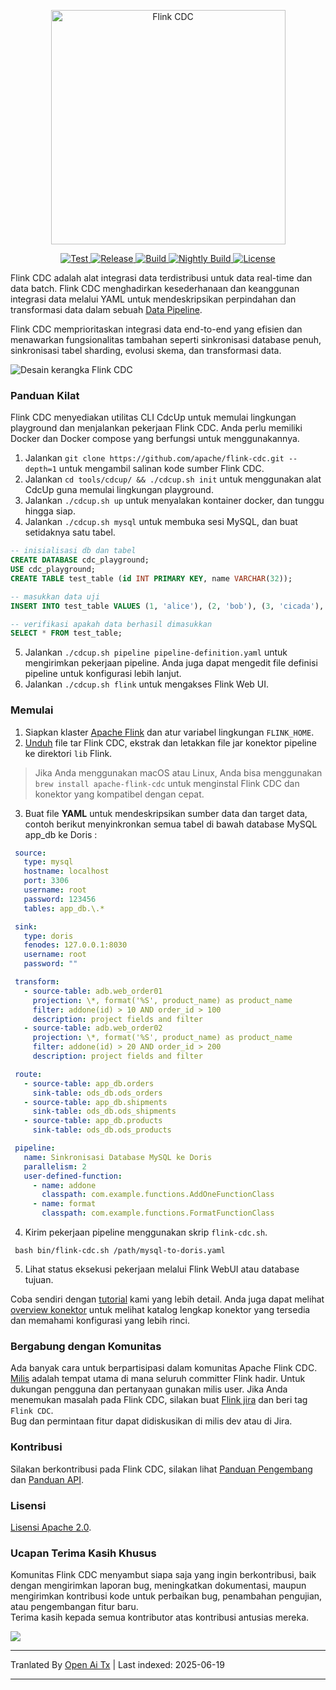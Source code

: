 <p align="center">
  <a href="https://nightlies.apache.org/flink/flink-cdc-docs-stable/"><img src="https://raw.githubusercontent.com/apache/flink-cdc/master/docs/static/fig/flinkcdc-logo.png" alt="Flink CDC" style="width: 375px;"></a>
</p>
<p align="center">
<a href="https://github.com/apache/flink-cdc/" target="_blank">
    <img src="https://img.shields.io/github/stars/apache/flink-cdc?style=social&label=Star&maxAge=2592000" alt="Test">
</a>
<a href="https://github.com/apache/flink-cdc/releases" target="_blank">
    <img src="https://img.shields.io/github/v/release/apache/flink-cdc?color=yellow" alt="Release">
</a>
<a href="https://github.com/apache/flink-cdc/actions/workflows/flink_cdc_ci.yml" target="_blank">
    <img src="https://img.shields.io/github/actions/workflow/status/apache/flink-cdc/flink_cdc_ci.yml?branch=master" alt="Build">
</a>
<a href="https://github.com/apache/flink-cdc/actions/workflows/flink_cdc_ci_nightly.yml" target="_blank">
    <img src="https://img.shields.io/github/actions/workflow/status/apache/flink-cdc/flink_cdc_ci_nightly.yml?branch=master&label=nightly" alt="Nightly Build">
</a>
<a href="https://github.com/apache/flink-cdc/tree/master/LICENSE" target="_blank">
    <img src="https://img.shields.io/static/v1?label=license&message=Apache License 2.0&color=white" alt="License">
</a>
</p>


Flink CDC adalah alat integrasi data terdistribusi untuk data real-time dan data batch. Flink CDC menghadirkan kesederhanaan 
dan keanggunan integrasi data melalui YAML untuk mendeskripsikan perpindahan dan transformasi data dalam sebuah 
[Data Pipeline](https://raw.githubusercontent.com/apache/flink-cdc/master/docs/content/docs/core-concept/data-pipeline.md).


Flink CDC memprioritaskan integrasi data end-to-end yang efisien dan menawarkan fungsionalitas tambahan seperti 
sinkronisasi database penuh, sinkronisasi tabel sharding, evolusi skema, dan transformasi data.

![Desain kerangka Flink CDC](https://raw.githubusercontent.com/apache/flink-cdc/master/docs/static/fig/architecture.png)

### Panduan Kilat

Flink CDC menyediakan utilitas CLI CdcUp untuk memulai lingkungan playground dan menjalankan pekerjaan Flink CDC.
Anda perlu memiliki Docker dan Docker compose yang berfungsi untuk menggunakannya.

1. Jalankan `git clone https://github.com/apache/flink-cdc.git --depth=1` untuk mengambil salinan kode sumber Flink CDC.
2. Jalankan `cd tools/cdcup/ && ./cdcup.sh init` untuk menggunakan alat CdcUp guna memulai lingkungan playground.
3. Jalankan `./cdcup.sh up` untuk menyalakan kontainer docker, dan tunggu hingga siap.
4. Jalankan `./cdcup.sh mysql` untuk membuka sesi MySQL, dan buat setidaknya satu tabel.

```sql
-- inisialisasi db dan tabel
CREATE DATABASE cdc_playground;
USE cdc_playground;
CREATE TABLE test_table (id INT PRIMARY KEY, name VARCHAR(32));

-- masukkan data uji
INSERT INTO test_table VALUES (1, 'alice'), (2, 'bob'), (3, 'cicada'), (4, 'derrida');

-- verifikasi apakah data berhasil dimasukkan
SELECT * FROM test_table;
```

5. Jalankan `./cdcup.sh pipeline pipeline-definition.yaml` untuk mengirimkan pekerjaan pipeline. Anda juga dapat mengedit file definisi pipeline untuk konfigurasi lebih lanjut.
6. Jalankan `./cdcup.sh flink` untuk mengakses Flink Web UI.

### Memulai

1. Siapkan klaster [Apache Flink](https://nightlies.apache.org/flink/flink-docs-master/docs/try-flink/local_installation/#starting-and-stopping-a-local-cluster) dan atur variabel lingkungan `FLINK_HOME`.
2. [Unduh](https://github.com/apache/flink-cdc/releases) file tar Flink CDC, ekstrak dan letakkan file jar konektor pipeline ke direktori `lib` Flink.

> Jika Anda menggunakan macOS atau Linux, Anda bisa menggunakan `brew install apache-flink-cdc` untuk menginstal Flink CDC dan konektor yang kompatibel dengan cepat.

3. Buat file **YAML** untuk mendeskripsikan sumber data dan target data, contoh berikut menyinkronkan semua tabel di bawah database MySQL app_db ke Doris :
  ```yaml
   source:
     type: mysql
     hostname: localhost
     port: 3306
     username: root
     password: 123456
     tables: app_db.\.*

   sink:
     type: doris
     fenodes: 127.0.0.1:8030
     username: root
     password: ""

   transform:
     - source-table: adb.web_order01
       projection: \*, format('%S', product_name) as product_name
       filter: addone(id) > 10 AND order_id > 100
       description: project fields and filter
     - source-table: adb.web_order02
       projection: \*, format('%S', product_name) as product_name
       filter: addone(id) > 20 AND order_id > 200
       description: project fields and filter

   route:
     - source-table: app_db.orders
       sink-table: ods_db.ods_orders
     - source-table: app_db.shipments
       sink-table: ods_db.ods_shipments
     - source-table: app_db.products
       sink-table: ods_db.ods_products

   pipeline:
     name: Sinkronisasi Database MySQL ke Doris
     parallelism: 2
     user-defined-function:
       - name: addone
         classpath: com.example.functions.AddOneFunctionClass
       - name: format
         classpath: com.example.functions.FormatFunctionClass
  ```
4. Kirim pekerjaan pipeline menggunakan skrip `flink-cdc.sh`.
 ```shell
  bash bin/flink-cdc.sh /path/mysql-to-doris.yaml
 ```
5. Lihat status eksekusi pekerjaan melalui Flink WebUI atau database tujuan.

Coba sendiri dengan [tutorial](https://raw.githubusercontent.com/apache/flink-cdc/master/docs/content/docs/get-started/quickstart/mysql-to-doris.md) kami yang lebih detail. 
Anda juga dapat melihat [overview konektor](https://raw.githubusercontent.com/apache/flink-cdc/master/docs/content/docs/connectors/pipeline-connectors/overview.md) untuk melihat katalog lengkap konektor yang tersedia dan memahami konfigurasi yang lebih rinci.

### Bergabung dengan Komunitas

Ada banyak cara untuk berpartisipasi dalam komunitas Apache Flink CDC. 
[Milis](https://flink.apache.org/what-is-flink/community/#mailing-lists) adalah tempat utama di mana seluruh committer Flink hadir. Untuk dukungan pengguna dan pertanyaan gunakan milis user. Jika Anda menemukan masalah pada Flink CDC,
silakan buat [Flink jira](https://issues.apache.org/jira/projects/FLINK/summary) dan beri tag `Flink CDC`.   
Bug dan permintaan fitur dapat didiskusikan di milis dev atau di Jira.



### Kontribusi

Silakan berkontribusi pada Flink CDC, silakan lihat [Panduan Pengembang](https://raw.githubusercontent.com/apache/flink-cdc/master/docs/content/docs/developer-guide/contribute-to-flink-cdc.md)
dan [Panduan API](https://raw.githubusercontent.com/apache/flink-cdc/master/docs/content/docs/developer-guide/understand-flink-cdc-api.md).



### Lisensi

[Lisensi Apache 2.0](https://raw.githubusercontent.com/apache/flink-cdc/master/LICENSE).



### Ucapan Terima Kasih Khusus

Komunitas Flink CDC menyambut siapa saja yang ingin berkontribusi, baik dengan mengirimkan laporan bug,
meningkatkan dokumentasi, maupun mengirimkan kontribusi kode untuk perbaikan bug, penambahan pengujian, atau pengembangan fitur baru.     
Terima kasih kepada semua kontributor atas kontribusi antusias mereka.

<a href="https://github.com/apache/flink-cdc/graphs/contributors">
  <img src="https://contrib.rocks/image?repo=apache/flink-cdc"/>
</a>


---

Tranlated By [Open Ai Tx](https://github.com/OpenAiTx/OpenAiTx) | Last indexed: 2025-06-19

---